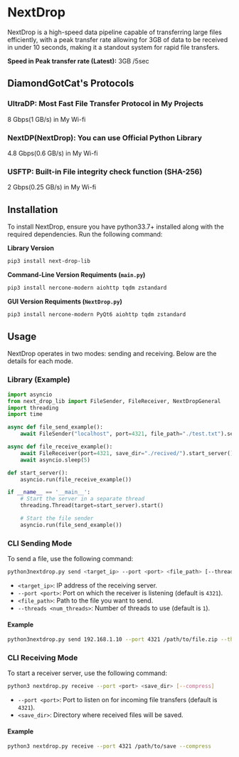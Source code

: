 # NextDrop
NextDrop is a high-speed data pipeline capable of transferring large files efficiently, with a peak transfer rate allowing for 3GB of data to be received in under 10 seconds, making it a standout system for rapid file transfers.

**Speed in Peak transfer rate (Latest):** 3GB /5sec

## DiamondGotCat's Protocols

### UltraDP: Most Fast File Transfer Protocol in My Projects
8 Gbps(1 GB/s) in My Wi-fi

### NextDP(NextDrop): You can use Official Python Library
4.8 Gbps(0.6 GB/s) in My Wi-fi

### USFTP: Built-in File integrity check function (SHA-256)
2 Gbps(0.25 GB/s) in My Wi-fi

## Installation

To install NextDrop, ensure you have python33.7+ installed along with the required dependencies. Run the following command:

**Library Version**
```bash
pip3 install next-drop-lib
```

**Command-Line Version Requiments (`main.py`)**

```bash
pip3 install nercone-modern aiohttp tqdm zstandard
```

**GUI Version Requiments (`NextDrop.py`)**

```bash
pip3 install nercone-modern PyQt6 aiohttp tqdm zstandard
```

## Usage

NextDrop operates in two modes: sending and receiving. Below are the details for each mode.

### Library (Example)
```python
import asyncio
from next_drop_lib import FileSender, FileReceiver, NextDropGeneral
import threading
import time

async def file_send_example():
    await FileSender("localhost", port=4321, file_path="./test.txt").send_file()

async def file_receive_example():
    await FileReceiver(port=4321, save_dir="./recived/").start_server()
    await asyncio.sleep(5)

def start_server():
    asyncio.run(file_receive_example())

if __name__ == '__main__':
    # Start the server in a separate thread
    threading.Thread(target=start_server).start()

    # Start the file sender
    asyncio.run(file_send_example())
```

### CLI Sending Mode

To send a file, use the following command:

```bash
python3nextdrop.py send <target_ip> --port <port> <file_path> [--threads <num_threads>]
```

- `<target_ip>`: IP address of the receiving server.
- `--port <port>`: Port on which the receiver is listening (default is `4321`).
- `<file_path>`: Path to the file you want to send.
- `--threads <num_threads>`: Number of threads to use (default is `1`).

#### Example

```bash
python3nextdrop.py send 192.168.1.10 --port 4321 /path/to/file.zip --threads 4
```

### CLI Receiving Mode

To start a receiver server, use the following command:

```bash
python3 nextdrop.py receive --port <port> <save_dir> [--compress]
```

- `--port <port>`: Port to listen on for incoming file transfers (default is `4321`).
- `<save_dir>`: Directory where received files will be saved.

#### Example

```bash
python3 nextdrop.py receive --port 4321 /path/to/save --compress
```

